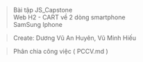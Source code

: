 > Bài tập JS_Capstone  
> Web H2 - CART về 2 dòng smartphone   
>     SamSung
>     Iphone

> Create: Dương Vũ An Huyên, Vũ Minh Hiếu

> Phân chia công việc ( PCCV.md )